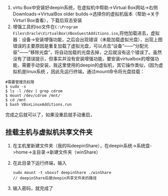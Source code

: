1. virtu Box中安装好deepin系统，在虚拟机中帮助->Virtual Box网站->右侧Downloads->VirtualBox older builds->选择你的虚拟机版本（帮助->关于Virturl Box查看），下载后双击安装
2. 增强工具的iso文件在`C:\Program Files\Oracle\VirtualBox\VBoxGuestAdditions.iso`,将他加载进去，虚拟器：设备->安装增强功能，之后会出现错误（未能加载虚拟光盘），出现上图错误的主要原因是重复加载了虚拟光盘，可以点击“设备”——“分配光驱”——“移除光盘”，将自动加载的光盘去掉，之后就没有这个错误了。虽然没有了错误提示，但事实并没有安装增强功能，要安装virtualbox的增强功能，需要手动安装，我这里使用的deepin的虚拟机，其它操作类似，(因为虚拟机是linux系统 ，因此先运行终端，通过mount命令将光盘挂载：

```
#需要管理员权限
$ sudo -s
$ ls -l /dev | grep cdrom
$ mount /dev/cdrom /mnt/
$ cd /mnt
$ bash VBoxLinuxAdditions.run
```

完成之后就可以了，如果没重启就手动重启，

## 挂载主机与虚拟机共享文件夹

1. 在主机里新建文件夹（我的叫deepinShare），在deepin系统->系统盘->home->主目录->新建文件夹（winShare）

2. 在此目录下运行终端，输入

   ```
   sudo mount -t vboxsf deepinShare ./winShare
   // deepinShare后是deepin共享文件夹的路径
   ```

3. 输入密码，就完成了

